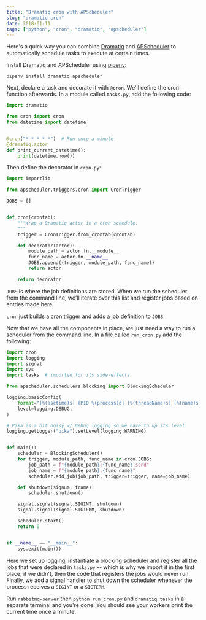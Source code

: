 ```yaml
---
title: "Dramatiq cron with APScheduler"
slug: "dramatiq-cron"
date: 2018-01-11
tags: ["python", "cron", "dramatiq", "apscheduler"]
---
```


Here's a quick way you can combine [Dramatiq] and [APScheduler] to
automatically schedule tasks to execute at certain times.

<!--more-->

Install Dramatiq and APScheduler using [pipenv]:

    pipenv install dramatiq apscheduler

Next, declare a task and decorate it with `@cron`.  We'll define the
cron function afterwards.  In a module called `tasks.py`, add the
following code:

``` python
import dramatiq

from cron import cron
from datetime import datetime


@cron("* * * * *")  # Run once a minute
@dramatiq.actor
def print_current_datetime():
    print(datetime.now())
```

Then define the decorator in `cron.py`:

``` python
import importlib

from apscheduler.triggers.cron import CronTrigger

JOBS = []


def cron(crontab):
    """Wrap a Dramatiq actor in a cron schedule.
    """
    trigger = CronTrigger.from_crontab(crontab)

    def decorator(actor):
        module_path = actor.fn.__module__
        func_name = actor.fn.__name__
        JOBS.append((trigger, module_path, func_name))
        return actor

    return decorator
```

`JOBS` is where the job definitions are stored.  When we run the
scheduler from the command line, we'll iterate over this list and
register jobs based on entries made here.

`cron` just builds a cron trigger and adds a job definition to `JOBS`.

Now that we have all the components in place, we just need a way to
run a scheduler from the command line.  In a file called `run_cron.py`
add the following:

``` python
import cron
import logging
import signal
import sys
import tasks  # imported for its side-effects

from apscheduler.schedulers.blocking import BlockingScheduler

logging.basicConfig(
    format="[%(asctime)s] [PID %(process)d] [%(threadName)s] [%(name)s] [%(levelname)s] %(message)s",
    level=logging.DEBUG,
)

# Pika is a bit noisy w/ Debug logging so we have to up its level.
logging.getLogger("pika").setLevel(logging.WARNING)


def main():
    scheduler = BlockingScheduler()
    for trigger, module_path, func_name in cron.JOBS:
        job_path = f"{module_path}:{func_name}.send"
        job_name = f"{module_path}.{func_name}"
        scheduler.add_job(job_path, trigger=trigger, name=job_name)

    def shutdown(signum, frame):
        scheduler.shutdown()

    signal.signal(signal.SIGINT, shutdown)
    signal.signal(signal.SIGTERM, shutdown)

    scheduler.start()
    return 0


if __name__ == "__main__":
    sys.exit(main())
```

Here we set up logging, instantiate a blocking scheduler and register
all the jobs that were declared in `tasks.py` -- which is why we import
it in the first place, if we didn't, then the code that registers the
jobs would never run.  Finally, we add a signal handler to shut down
the scheduler whenever the process receives a `SIGINT` or a `SIGTERM`.

Run `rabbitmq-server` then `python run_cron.py` and `dramatiq tasks`
in a separate terminal and you're done!  You should see your workers
print the current time once a minute.


[Dramatiq]: https://dramatiq.io/
[APScheduler]: https://apscheduler.readthedocs.io/en/latest/
[pipenv]: http://pipenv.org/
